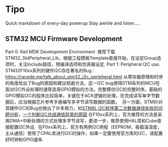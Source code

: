 # Tipo
Quick markdown of every-day powerup
Stay awhile and listen.....

## STM32 MCU Firmware Development
Part 0: Keil MDK Development Environment
  推荐下载STM32_StdPeripheral_Lib，根据工程模板Template直接开始，在设定Group选项时，关注Include路径，预编译选项和仿真器设定.
Part 1: Peripheral I2C use.
  STM32F10xx系列的硬件I2C存在著名的Bug：https://racede.me/talk_about_stm32_i2c_peripheral.html 从寄存器原理和时序的角度给出了Bug的原因和建议规避方法，这一I2C bug使得STM系列的MCU在面对I2C外设处理时通常选用GPIO模拟的方法，完整模仿I2C的完整时序。基础的GPIO模拟I2C的程序比较简单，关键在于ACK逻辑的处理，在完成读写单字节数据后，应当根据芯片参考手册编写多字节读写数据的函数。
  另一方面，STM针对其硬件I2C的Bug也做出了许多努力，如[STM8L I2C程序第二次数据通信失败的问题分析](https://www.stmcu.com.cn/Designresource/design_resource_detail?file_name=STM8L+I2C%E7%A8%8B%E5%BA%8F%E7%AC%AC%E4%BA%8C%E6%AC%A1%E6%95%B0%E6%8D%AE%E9%80%9A%E4%BF%A1%E5%A4%B1%E8%B4%A5%E7%9A%84%E9%97%AE%E9%A2%98%E5%88%86%E6%9E%90&lang=EN&ver=1)，[一个判断I2C总线通信异常的原因](https://www.stmcu.com.cn/Designresource/design_resource_detail?file_name=%E4%B8%80%E4%B8%AA%E5%88%A4%E6%96%ADI2C%E6%80%BB%E7%BA%BF%E9%80%9A%E4%BF%A1%E5%BC%82%E5%B8%B8%E5%8E%9F%E5%9B%A0%E7%9A%84%E6%96%B9%E6%B3%95&lang=EN&ver=1)
  在F10xx系列上，官方推荐的方法是采用DMA+中断处理的方式处理多字节读写，更进一步，推荐使用HAL库和Cube直接配置I2C外设.
  在F0xx系列上，官方有两例I2C例程（EEPROM，板载温湿度，主从通信）使用了CPAL库进行I2C的操作，如果一定要使用官方库的I2C，请配置好时钟和GPIO速率.
